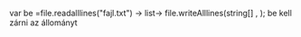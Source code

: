 var be =file.readalllines("fajl.txt")
-> list-> file.writeAlllines(string[] , );
be kell zárni az állományt
